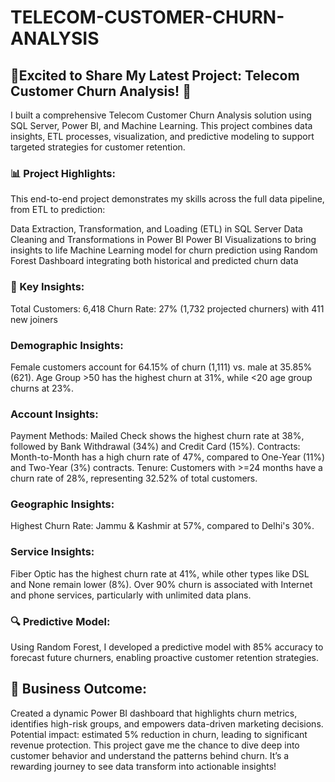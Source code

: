 # TELECOM-CUSTOMER-CHURN-ANALYSIS

## 🌟Excited to Share My Latest Project: Telecom Customer Churn Analysis! 🚀

I built a comprehensive Telecom Customer Churn Analysis solution using SQL Server, Power BI, and Machine Learning. This project combines data insights, ETL processes, visualization, and predictive modeling to support targeted strategies for customer retention.

### 📊 Project Highlights:
This end-to-end project demonstrates my skills across the full data pipeline, from ETL to prediction:

Data Extraction, Transformation, and Loading (ETL) in SQL Server
Data Cleaning and Transformations in Power BI
Power BI Visualizations to bring insights to life
Machine Learning model for churn prediction using Random Forest
Dashboard integrating both historical and predicted churn data

### 📝 Key Insights:
Total Customers: 6,418
Churn Rate: 27% (1,732 projected churners) with 411 new joiners

### Demographic Insights:
Female customers account for 64.15% of churn (1,111) vs. male at 35.85% (621).
Age Group >50 has the highest churn at 31%, while <20 age group churns at 23%.

### Account Insights:
Payment Methods: Mailed Check shows the highest churn rate at 38%, followed by Bank Withdrawal (34%) and Credit Card (15%).
Contracts: Month-to-Month has a high churn rate of 47%, compared to One-Year (11%) and Two-Year (3%) contracts.
Tenure: Customers with >=24 months have a churn rate of 28%, representing 32.52% of total customers.

### Geographic Insights:
Highest Churn Rate: Jammu & Kashmir at 57%, compared to Delhi's 30%.

### Service Insights:
Fiber Optic has the highest churn rate at 41%, while other types like DSL and None remain lower (8%).
Over 90% churn is associated with Internet and phone services, particularly with unlimited data plans.

### 🔍 Predictive Model:
Using Random Forest, I developed a predictive model with 85% accuracy to forecast future churners, enabling proactive customer retention strategies.

## 🚀 Business Outcome:
Created a dynamic Power BI dashboard that highlights churn metrics, identifies high-risk groups, and empowers data-driven marketing decisions.
Potential impact: estimated 5% reduction in churn, leading to significant revenue protection.
This project gave me the chance to dive deep into customer behavior and understand the patterns behind churn. It’s a rewarding journey to see data transform into actionable insights!
